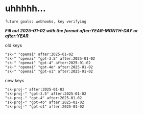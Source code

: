 # uhhhhh...

`future goals: webhooks, key verifying`



***Fill out 2025-01-02 with the format after:YEAR-MONTH-DAY or after:YEAR***

old keys
```
"sk-" "openai" after:2025-01-02
"sk-" "openai" "gpt-3.5" after:2025-01-02
"sk-" "openai" "gpt-4" after:2025-01-02
"sk-" "openai" "gpt-4o" after:2025-01-02
"sk-" "openai" "gpt-o1" after:2025-01-02
```

new keys
```
"sk-proj-" after:2025-01-02
"sk-proj-" "gpt-3.5" after:2025-01-02
"sk-proj-" "gpt-4" after:2025-01-02
"sk-proj-" "gpt-4o" after:2025-01-02
"sk-proj-" "gpt-o1" after:2025-01-02
```
